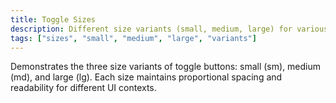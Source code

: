 ```yaml
---
title: Toggle Sizes
description: Different size variants (small, medium, large) for various design needs.
tags: ["sizes", "small", "medium", "large", "variants"]
---
```


Demonstrates the three size variants of toggle buttons: small (sm), medium (md), and large (lg). Each size maintains proportional spacing and readability for different UI contexts.
